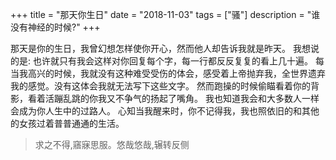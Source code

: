 +++
title = "那天你生日"
date = "2018-11-03"
tags = ["骚"]
description = "谁没有神经的时候?"
+++

那天是你的生日，我曾幻想怎样使你开心，然而他人却告诉我就是昨天。
我想说的是:
也许就只有我会这样对你回复每个字，每一行都反反复复的看上几十遍。 每当我高兴的时候，我就没有这种难受受伤的体会，感受着上帝抛弃我，全世界遗弃我的感觉。没有这体会我就无法写下这些文字。
然而跑操的时候偷瞄看着你的背影，看着活蹦乱跳的你我又不争气的扬起了嘴角。
我也知道我会和大多数人一样会成为你人生中的过路人。
心知当我醒来时，你不记得我，我也照依旧的和其他的女孩过着普普通通的生活。

>求之不得,窹寐思服。悠哉悠哉,辗转反侧